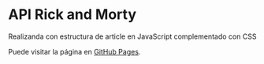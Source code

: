 # API Rick and Morty

Realizanda con estructura de article en JavaScript complementado con CSS

Puede visitar la página en [GitHub Pages](https://kathyalde21.github.io/Api-Rick-and-Morty/).

